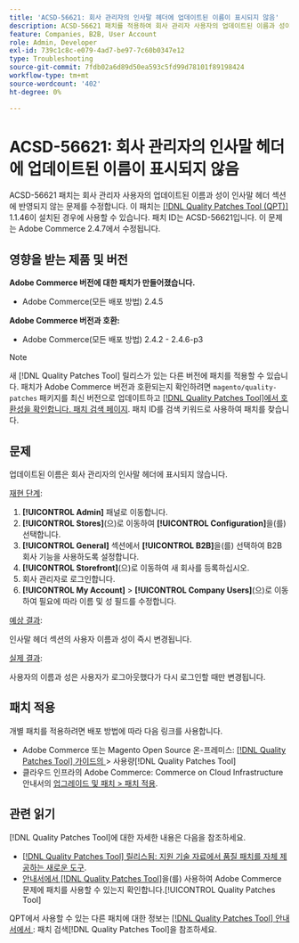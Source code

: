 ```yaml
---
title: 'ACSD-56621: 회사 관리자의 인사말 헤더에 업데이트된 이름이 표시되지 않음'
description: ACSD-56621 패치를 적용하여 회사 관리자 사용자의 업데이트된 이름과 성이 인사말 헤더 섹션에 반영되지 않은 Adobe Commerce 문제를 수정합니다.
feature: Companies, B2B, User Account
role: Admin, Developer
exl-id: 739c1c8c-e079-4ad7-be97-7c60b0347e12
type: Troubleshooting
source-git-commit: 7fdb02a6d89d50ea593c5fd99d78101f89198424
workflow-type: tm+mt
source-wordcount: '402'
ht-degree: 0%

---
```


# ACSD-56621: 회사 관리자의 인사말 헤더에 업데이트된 이름이 표시되지 않음

ACSD-56621 패치는 회사 관리자 사용자의 업데이트된 이름과 성이 인사말 헤더 섹션에 반영되지 않는 문제를 수정합니다. 이 패치는 [[!DNL Quality Patches Tool (QPT)]](https://experienceleague.adobe.com/ko/docs/commerce-operations/tools/quality-patches-tool/quality-patches-tool-to-self-serve-quality-patches) 1.1.46이 설치된 경우에 사용할 수 있습니다. 패치 ID는 ACSD-56621입니다. 이 문제는 Adobe Commerce 2.4.7에서 수정됩니다.

## 영향을 받는 제품 및 버전

**Adobe Commerce 버전에 대한 패치가 만들어졌습니다.**

* Adobe Commerce(모든 배포 방법) 2.4.5

**Adobe Commerce 버전과 호환:**

* Adobe Commerce(모든 배포 방법) 2.4.2 - 2.4.6-p3

>[!NOTE]
>
>새 [!DNL Quality Patches Tool] 릴리스가 있는 다른 버전에 패치를 적용할 수 있습니다. 패치가 Adobe Commerce 버전과 호환되는지 확인하려면 `magento/quality-patches` 패키지를 최신 버전으로 업데이트하고 [[!DNL Quality Patches Tool]에서 호환성을 확인합니다. 패치 검색 페이지](https://experienceleague.adobe.com/tools/commerce-quality-patches/index.html?lang=ko). 패치 ID를 검색 키워드로 사용하여 패치를 찾습니다.

## 문제

업데이트된 이름은 회사 관리자의 인사말 헤더에 표시되지 않습니다.

<u>재현 단계</u>:

1. **[!UICONTROL Admin]** 패널로 이동합니다.
1. **[!UICONTROL Stores]**(으)로 이동하여 **[!UICONTROL Configuration]**&#x200B;을(를) 선택합니다.
1. **[!UICONTROL General]** 섹션에서 **[!UICONTROL B2B]**&#x200B;을(를) 선택하여 B2B 회사 기능을 사용하도록 설정합니다.
1. **[!UICONTROL Storefront]**(으)로 이동하여 새 회사를 등록하십시오.
1. 회사 관리자로 로그인합니다.
1. **[!UICONTROL My Account]** > **[!UICONTROL Company Users]**(으)로 이동하여 필요에 따라 이름 및 성 필드를 수정합니다.

<u>예상 결과</u>:

인사말 헤더 섹션의 사용자 이름과 성이 즉시 변경됩니다.

<u>실제 결과</u>:

사용자의 이름과 성은 사용자가 로그아웃했다가 다시 로그인할 때만 변경됩니다.

## 패치 적용

개별 패치를 적용하려면 배포 방법에 따라 다음 링크를 사용합니다.

* Adobe Commerce 또는 Magento Open Source 온-프레미스: [[!DNL Quality Patches Tool]  가이드의 &#x200B;](/help/tools/quality-patches-tool/usage.md)> 사용량[!DNL Quality Patches Tool]
* 클라우드 인프라의 Adobe Commerce: Commerce on Cloud Infrastructure 안내서의 [업그레이드 및 패치 > 패치 적용](https://experienceleague.adobe.com/docs/commerce-cloud-service/user-guide/develop/upgrade/apply-patches.html?lang=ko).

## 관련 읽기

[!DNL Quality Patches Tool]에 대한 자세한 내용은 다음을 참조하세요.

* [[!DNL Quality Patches Tool] 릴리스됨: 지원 기술 자료에서 품질 패치를 자체 제공하는 새로운 도구](https://experienceleague.adobe.com/ko/docs/commerce-operations/tools/quality-patches-tool/quality-patches-tool-to-self-serve-quality-patches).
* [&#x200B; 안내서에서  [!DNL Quality Patches Tool]](/help/tools/quality-patches-tool/patches-available-in-qpt/check-patch-for-magento-issue-with-magento-quality-patches.md)을(를) 사용하여 Adobe Commerce 문제에 패치를 사용할 수 있는지 확인합니다.[!UICONTROL Quality Patches Tool]


QPT에서 사용할 수 있는 다른 패치에 대한 정보는 [[!DNL Quality Patches Tool] 안내서에서 &#x200B;](https://experienceleague.adobe.com/tools/commerce-quality-patches/index.html?lang=ko): 패치 검색[!DNL Quality Patches Tool]을 참조하세요.
